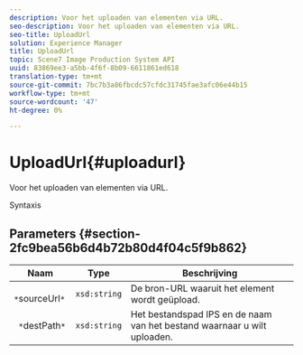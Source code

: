 ```yaml
---
description: Voor het uploaden van elementen via URL.
seo-description: Voor het uploaden van elementen via URL.
seo-title: UploadUrl
solution: Experience Manager
title: UploadUrl
topic: Scene7 Image Production System API
uuid: 83869ee3-a5bb-4f6f-8b09-6611861ed618
translation-type: tm+mt
source-git-commit: 7bc7b3a86fbcdc57cfdc31745fae3afc06e44b15
workflow-type: tm+mt
source-wordcount: '47'
ht-degree: 0%

---
```



# UploadUrl{#uploadurl}

Voor het uploaden van elementen via URL.

Syntaxis

## Parameters {#section-2fc9bea56b6d4b72b80d4f04c5f9b862}

| Naam | Type | Beschrijving |
|---|---|---|
| ` *`sourceUrl`*` | `xsd:string` | De bron-URL waaruit het element wordt geüpload. |
| ` *`destPath`*` | `xsd:string` | Het bestandspad IPS en de naam van het bestand waarnaar u wilt uploaden. |

